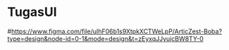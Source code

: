 # TugasUI
#https://www.figma.com/file/uIhF06b1s9XtpkXCTWeLpP/ArticZest-Boba?type=design&node-id=0-1&mode=design&t=zEyxqJJyujcBW8TY-0
